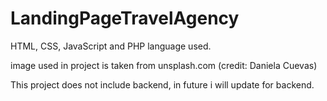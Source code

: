 # LandingPageTravelAgency
HTML, CSS, JavaScript and PHP language used.

image used in project is taken from  unsplash.com (credit: Daniela Cuevas)

This project does not include backend, in future i will update for backend.

